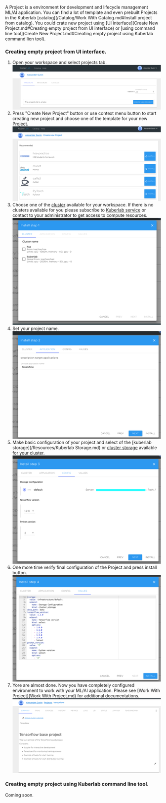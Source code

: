 A Project is a environment for development and lifecycle management ML/AI application. You can find a lot of template and even prebuilt Projects in the Kuberlab [catalog](/Catalog/Work With Catalog.md#Install project from catalog). You could crate new project using [UI interface](Create New Project.md#Creating empty project from UI interface) or [using command line tool](Create New Project.md#Creating empty project using Kuberlab command lien tool).

### Creating empty project from UI interface.
1. Open your workspace and select projects tab.
![](/img/project/create1.png)
2. Press "Create New Project" button or use context menu button to start creating new project and choose one of the template for your new Project.
![](/img/project/wizard-1.png)
3. Choose one of the [cluster](/Resources/Cluster.md) available for your workspace. If there is no clusters available for you please subscribe to [Kuberlab service](/Settings/User.md#Billing) or contact to your administrator to get access to compute resources.
![](/img/project/wizard-2.png)
4. Set your project name.
![](/img/project/wizard-3.png)
5. Make basic configuration of your project and select of the [kuberlab storage](/Resources/Kuberlab Storage.md) or [cluster storage](/Resources/Clusters.md) available for your cluster.
![](/img/project/wizard-4.png)
6. One more time verify final configuration of the Project and press install button.
![](/img/project/wizard-5.png)
7. Yore are almost done. Now you have completely configured environment to work with your ML/AI application. Please see [Work With Project](Work With Project.md) for additional documentations.
![](/img/project/wizard-6.png)
### Creating empty project using Kuberlab command line tool.
Coming soon.
